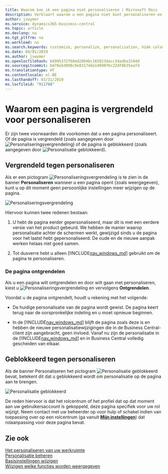 ```yaml
---
title: Waarom kan ik een pagina niet personaliseren | Microsoft Docs
description: Verklaart waarom u een pagina niet kunt personaliseren en wat u kunt doen om deze te ontgrendelen zodat u de pagina wel kunt personaliseren.
author: jswymer
ms.service: dynamics365-business-central
ms.topic: article
ms.devlang: na
ms.tgt_pltfrm: na
ms.workload: na
ms.search.keywords: customize, personalize, personalization, hide columns, remove fields, move fields
ms.date: 04/01/2019
ms.author: jswymer
ms.openlocfilehash: 64995372f68ed2804bc165823dacc34ad6a3194d
ms.sourcegitcommit: bd78a5d990c9e83174da1409076c22df8b35eafd
ms.translationtype: HT
ms.contentlocale: nl-BE
ms.lasthandoff: 03/31/2019
ms.locfileid: "911708"
---
```

# <a name="why-a-page-is-locked-from-personalization"></a>Waarom een pagina is vergrendeld voor personaliseren

Er zijn twee voorwaarden die voorkomen dat u een pagina personaliseert. Of de pagina is vergrendeld (zoals aangegeven door ![Personaliseringsvergrendeling](media/personalization-lock-icon.png "Personaliseringsvergrendeling")) of de pagina is geblokkeerd (zoals aangegeven door ![Personalisatie geblokkeerd](media/personalization-blocked-icon.png "Personalisatie geblokkeerd")).

## <a name="locked-from-personalizing"></a>Vergrendeld tegen personaliseren

Als er een pictogram ![Personaliseringsvergrendeling](media/personalization-lock-icon.png "Personaliseringsvergrendeling") is te zien in de banner **Personaliseren** wanneer u een pagina opent (zoals weergegeven), kunt u op dit moment geen persoonlijke instellingen meer wijzigen op de pagina.

![Personaliseringsvergrendeling](media/personalization-locked.png "Personaliseringsvergrendeling")


<!-- This is because we changed the way personalization works behind the scenes since the last time that you personalized the page. Unfortunately, the old way and new of doing things do not work together.

The page currently includes the last personalization changes that you made. If you want to continue personalizing the page, then you can choose the lock icon and then **Unlock**. Just be aware that if you choose to unlock the page, the current personalization of the page will be cleared, and you will have to start from scratch.
-->

Hiervoor kunnen twee redenen bestaan:

1. U hebt de pagina eerder gepersonaliseerd, maar dit is met een eerdere versie van het product gebeurd. We hebben de manier waarop personalisatie achter de schermen werkt, gewijzigd sinds u de pagina voor het laatst hebt gepersonaliseerd. De oude en de nieuwe aanpak werken helaas niet goed samen.

2. Tot dusverre hebt u alleen [!INCLUDE[nav_windows_md](includes/nav_windows_md.md)] gebruikt om de pagina te personaliseren.

### <a name="unlocking-the-page"></a>De pagina ontgrendelen

Als u een pagina wilt ontgrendelen en door wilt gaan met personaliseren, kiest u ![Personaliseringsvergrendeling](media/personalization-lock-icon.png "Personaliseringsvergrendeling") en vervolgens **Ontgrendelen**.  

Voordat u de pagina ontgrendelt, houdt u rekening met het volgende:

- De huidige personalisatie van de pagina wordt gewist. De pagina keert terug naar de oorspronkelijke indeling en u moet opnieuw beginnen.

- In de [!INCLUDE[nav_windows_md](includes/nav_windows_md.md)] blijft de pagina zoals deze is en hebben de nieuwe personalisatiewijzigingen die in de Business Central-client zijn aangebracht, geen invloed. Vanaf nu zijn de personalisatie in de [!INCLUDE[nav_windows_md](includes/nav_windows_md.md)] en in Business Central volledig gescheiden van elkaar.

## <a name="blocked-from-personalizing"></a>Geblokkeerd tegen personaliseren

Als de banner Personaliseren het pictogram ![Personalisatie geblokkeerd](media/personalization-blocked-icon.png "Personalisatie geblokkeerd") bevat, betekent dit dat u geblokkeerd wordt om personalisatie op de pagina aan te brengen.

![Personalisatie geblokkeerd](media/personalization-blocked.png "Personalisatie geblokkeerd")

De reden hiervoor is dat het rolcentrum of het profiel dat op dat moment aan uw gebruikersaccount is gekoppeld, deze pagina specifiek voor uw rol wijzigt. Neem contact met uw beheerder op voor hulp of schakel indien van toepassing over op een rolcentrum (ga vanuit [**Mijn instellingen**](https://businesscentral.dynamics.com?page=9176 "rechtstreeks naar de pagina met uw gebruikersinstellingen in Business Central")) dat rolaanpassing voor deze pagina bevat.

## <a name="see-also"></a>Zie ook
[Het personaliseren van uw werkruimte](ui-personalization-manage.md)  
[Personalisatie beheren](ui-personalization-manage.md)  
[Basisinstellingen wijzigen](ui-change-basic-settings.md)  
[Wijzigen welke functies worden weergegeven](ui-experiences.md)  
